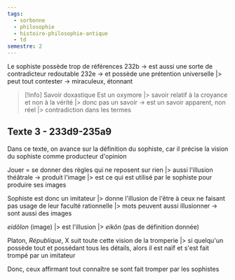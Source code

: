 ```yaml
---
tags:
  - sorbonne
  - philosophie
  - histoire-philosophie-antique
  - td
semestre: 2
---
```

Le sophiste possède trop de références
232b -> est aussi une sorte de contradicteur redoutable
232e -> et possède une prétention universelle
|> peut tout contester
-> miraculeux, étonnant

> [!info] Savoir doxastique
> Est un oxymore
> |> savoir relatif à la croyance et non à la vérité
> |> donc pas un savoir
> -> est un savoir apparent, non réel
> |> contradiction dans les termes
## Texte 3 - 233d9-235a9
Dans ce texte, on avance sur la définition du sophiste, car il précise la vision du sophiste comme producteur d'opinion

Jouer = se donner des règles qui ne reposent sur rien
|> aussi l'illusion théâtrale
-> produit l'image
|> est ce qui est utilisé par le sophiste pour produire ses images

Sophiste est donc un imitateur
|> donne l'illusion de l'être à ceux ne faisant pas usage de leur faculté rationnelle
|> mots peuvent aussi illusionner -> sont aussi des images

*eidôlon* (image)
|> est l'illusion
|> *eikôn* (pas de définition donnée)

Platon, _République_, X suit toute cette vision de la tromperie
|> si quelqu'un possède tout et possédant tous les détails, alors il est naïf et s'est fait trompé par un imitateur

Donc, ceux affirmant tout connaître se sont fait tromper par les sophistes
